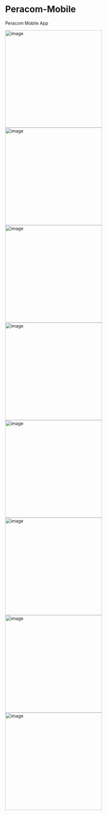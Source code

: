 # Peracom-Mobile
Peracom Mobile App

<img width="311" alt="image" src="https://github.com/imacapella/Peracom-Mobile/blob/main/assets/101065086/4b1b1d6a-cee2-4cef-97d6-6612370537d8.png">

<img width="311" alt="image" src="https://github.com/imacapella/Peracom-Mobile/blob/main/assets/101065086/0c5a2db0-6715-4f36-b014-59898673bf49.png">

<img width="311" alt="image" src="https://github.com/imacapella/MyBMI/blob/main/assets/101065086/603af388-16ed-4bb2-a5b9-8d56a3f58be2.png">

<img width="311" alt="image" src="https://github.com/imacapella/MyBMI/blob/main/assets/101065086/a0be69e5-0517-4bc3-958d-f26c529b7055.png">

<img width="311" alt="image" src="https://github.com/imacapella/MyBMI/blob/main/assets/101065086/430c66de-5684-49f7-a132-75b1a223d06c.png">

<img width="311" alt="image" src="https://github.com/imacapella/MyBMI/blob/main/assets/101065086/d370a04a-fb03-4999-93ce-49713ca976e8.png">

<img width="311" alt="image" src="https://github.com/imacapella/Peracom-Mobile/blob/main/assets/101065086/68e5a2c9-3689-4634-af17-b3871aa792ce.png">

<img width="311" alt="image" src="https://github.com/imacapella/Peracom-Mobile/blob/main/assets/101065086/dfc64cf5-75b6-417b-a7ab-fceebbccfac1.png">

